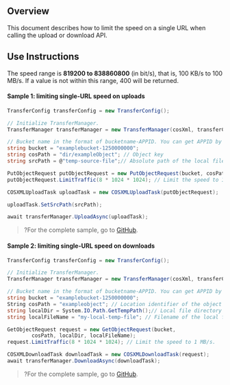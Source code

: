 ## Overview

This document describes how to limit the speed on a single URL when calling the upload or download API.

## Use Instructions

The speed range is **819200 to 838860800** (in bit/s), that is, 100 KB/s to 100 MB/s. If a value is not within this range, 400 will be returned.

#### Sample 1: limiting single-URL speed on uploads

[//]: # (.cssg-snippet-upload-object-traffic-limit)
```cs
TransferConfig transferConfig = new TransferConfig();

// Initialize TransferManager.
TransferManager transferManager = new TransferManager(cosXml, transferConfig);

// Bucket name in the format of bucketname-APPID. You can get APPID by referring to https://console.cloud.tencent.com/developer.
string bucket = "examplebucket-1250000000";
string cosPath = "dir/exampleObject"; // Object key
string srcPath = @"temp-source-file";// Absolute path of the local file

PutObjectRequest putObjectRequest = new PutObjectRequest(bucket, cosPath, srcPath);
putObjectRequest.LimitTraffic(8 * 1024 * 1024); // Limit the speed to 1 MB/s.

COSXMLUploadTask uploadTask = new COSXMLUploadTask(putObjectRequest);

uploadTask.SetSrcPath(srcPath);

await transferManager.UploadAsync(uploadTask);
```

> ?For the complete sample, go to [GitHub](https://github.com/tencentyun/cos-snippets/tree/master/dotnet/dist/TransferUploadObject.cs).

#### Sample 2: limiting single-URL speed on downloads

[//]: # (.cssg-snippet-download-object-traffic-limit)
```cs
TransferConfig transferConfig = new TransferConfig();

// Initialize TransferManager.
TransferManager transferManager = new TransferManager(cosXml, transferConfig);

// Bucket name in the format of bucketname-APPID. You can get APPID by referring to https://console.cloud.tencent.com/developer.
string bucket = "examplebucket-1250000000";
String cosPath = "exampleobject"; // Location identifier of the object in the bucket, i.e., the object key
string localDir = System.IO.Path.GetTempPath();// Local file directory
string localFileName = "my-local-temp-file"; // Filename of the local file

GetObjectRequest request = new GetObjectRequest(bucket, 
        cosPath, localDir, localFileName);
request.LimitTraffic(8 * 1024 * 1024); // Limit the speed to 1 MB/s.

COSXMLDownloadTask downloadTask = new COSXMLDownloadTask(request);
await transferManager.DownloadAsync(downloadTask);
```

> ?For the complete sample, go to [GitHub](https://github.com/tencentyun/cos-snippets/tree/master/dotnet/dist/TransferDownloadObject.cs).

